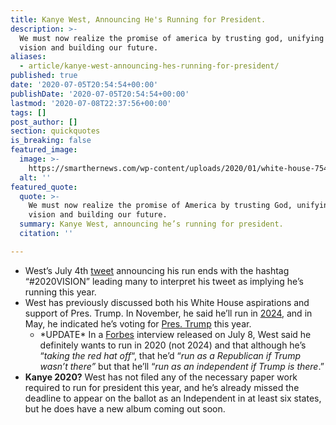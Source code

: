 ```yaml
---
title: Kanye West, Announcing He's Running for President.
description: >-
  We must now realize the promise of america by trusting god, unifying our
  vision and building our future.
aliases:
  - article/kanye-west-announcing-hes-running-for-president/
published: true
date: '2020-07-05T20:54:54+00:00'
publishDate: '2020-07-05T20:54:54+00:00'
lastmod: '2020-07-08T22:37:56+00:00'
tags: []
post_author: []
section: quickquotes
is_breaking: false
featured_image:
  image: >-
    https://smarthernews.com/wp-content/uploads/2020/01/white-house-754766_1280-min-1024x632.jpg
  alt: ''
featured_quote:
  quote: >-
    We must now realize the promise of America by trusting God, unifying our
    vision and building our future.
  summary: Kanye West, announcing he’s running for president.
  citation: ''

---
```

*   West’s July 4th [tweet](https://twitter.com/kanyewest/status/1279575273365594112) announcing his run ends with the hashtag “#2020VISION” leading many to interpret his tweet as implying he’s running this year.
*   West has previously discussed both his White House aspirations and support of Pres. Trump. In November, he said he’ll run in [2024](https://www.hollywoodreporter.com/news/christian-genius-billionaire-kanye-west-talks-2024-presidential-candidacy-moving-yeezy-stateside-1253358), and in May, he indicated he’s voting for [Pres. Trump](https://www.gq.com/story/inside-kanye-west-vision-for-the-future-cover-may-2020) this year.
    *   \*UPDATE\* In a [Forbes](https://www.forbes.com/sites/randalllane/2020/07/08/kanye-west-says-hes-done-with-trump-opens-up-about-white-house-bid-damaging-biden-and-everything-in-between/#b3b8b8547aab) interview released on July 8, West said he definitely wants to run in 2020 (not 2024) and that although he’s “_taking the red hat off_“, that he’d “_run as a Republican if Trump wasn’t there”_ but that he’ll “_run as an independent if Trump is there_.”
*   **Kanye 2020?** West has not filed any of the necessary paper work required to run for president this year, and he’s already missed the deadline to appear on the ballot as an Independent in at least six states, but he does have a new album coming out soon.